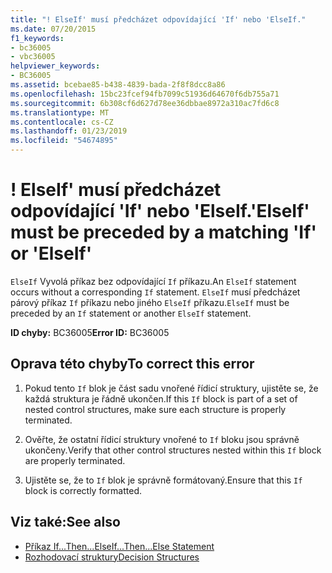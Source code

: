 ```yaml
---
title: "! ElseIf' musí předcházet odpovídající 'If' nebo 'ElseIf."
ms.date: 07/20/2015
f1_keywords:
- bc36005
- vbc36005
helpviewer_keywords:
- BC36005
ms.assetid: bcebae85-b438-4839-bada-2f8f8dcc8a86
ms.openlocfilehash: 15bc23fcef94fb7099c51936d64670f6db755a71
ms.sourcegitcommit: 6b308cf6d627d78ee36dbbae8972a310ac7fd6c8
ms.translationtype: MT
ms.contentlocale: cs-CZ
ms.lasthandoff: 01/23/2019
ms.locfileid: "54674895"
---
```

# <a name="elseif-must-be-preceded-by-a-matching-if-or-elseif"></a><span data-ttu-id="89796-102">! ElseIf' musí předcházet odpovídající 'If' nebo 'ElseIf.</span><span class="sxs-lookup"><span data-stu-id="89796-102">'ElseIf' must be preceded by a matching 'If' or 'ElseIf'</span></span>
<span data-ttu-id="89796-103">`ElseIf` Vyvolá příkaz bez odpovídající `If` příkazu.</span><span class="sxs-lookup"><span data-stu-id="89796-103">An `ElseIf` statement occurs without a corresponding `If` statement.</span></span> <span data-ttu-id="89796-104">`ElseIf` musí předcházet párový příkaz `If` příkazu nebo jiného `ElseIf` příkazu.</span><span class="sxs-lookup"><span data-stu-id="89796-104">`ElseIf` must be preceded by an `If` statement or another `ElseIf` statement.</span></span>  
  
 <span data-ttu-id="89796-105">**ID chyby:** BC36005</span><span class="sxs-lookup"><span data-stu-id="89796-105">**Error ID:** BC36005</span></span>  
  
## <a name="to-correct-this-error"></a><span data-ttu-id="89796-106">Oprava této chyby</span><span class="sxs-lookup"><span data-stu-id="89796-106">To correct this error</span></span>  
  
1.  <span data-ttu-id="89796-107">Pokud tento `If` blok je část sadu vnořené řídicí struktury, ujistěte se, že každá struktura je řádně ukončen.</span><span class="sxs-lookup"><span data-stu-id="89796-107">If this `If` block is part of a set of nested control structures, make sure each structure is properly terminated.</span></span>  
  
2.  <span data-ttu-id="89796-108">Ověřte, že ostatní řídicí struktury vnořené to `If` bloku jsou správně ukončeny.</span><span class="sxs-lookup"><span data-stu-id="89796-108">Verify that other control structures nested within this `If` block are properly terminated.</span></span>  
  
3.  <span data-ttu-id="89796-109">Ujistěte se, že to `If` blok je správně formátovaný.</span><span class="sxs-lookup"><span data-stu-id="89796-109">Ensure that this `If` block is correctly formatted.</span></span>  
  
## <a name="see-also"></a><span data-ttu-id="89796-110">Viz také:</span><span class="sxs-lookup"><span data-stu-id="89796-110">See also</span></span>
- [<span data-ttu-id="89796-111">Příkaz If...Then...Else</span><span class="sxs-lookup"><span data-stu-id="89796-111">If...Then...Else Statement</span></span>](../../visual-basic/language-reference/statements/if-then-else-statement.md)
- [<span data-ttu-id="89796-112">Rozhodovací struktury</span><span class="sxs-lookup"><span data-stu-id="89796-112">Decision Structures</span></span>](../../visual-basic/programming-guide/language-features/control-flow/decision-structures.md)
